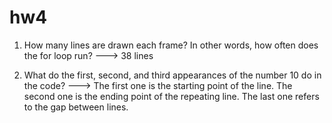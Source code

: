 # hw4
1. How many lines are drawn each frame? In other words, how often does the for loop run?
---> 38 lines

2. What do the first, second, and third appearances of the number 10 do in the code?
---> The first one is the starting point of the line.
     The second one is the ending point of the repeating line.
     The last one refers to the gap between lines. 
